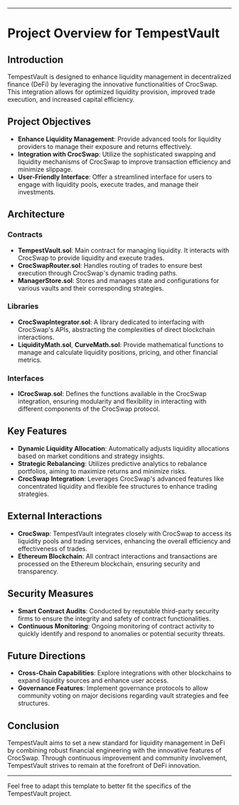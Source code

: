

---

# Project Overview for TempestVault

## Introduction

TempestVault is designed to enhance liquidity management in decentralized finance (DeFi) by leveraging the innovative functionalities of CrocSwap. This integration allows for optimized liquidity provision, improved trade execution, and increased capital efficiency.

## Project Objectives

- **Enhance Liquidity Management**: Provide advanced tools for liquidity providers to manage their exposure and returns effectively.
- **Integration with CrocSwap**: Utilize the sophisticated swapping and liquidity mechanisms of CrocSwap to improve transaction efficiency and minimize slippage.
- **User-Friendly Interface**: Offer a streamlined interface for users to engage with liquidity pools, execute trades, and manage their investments.

## Architecture

### Contracts

- **TempestVault.sol**: Main contract for managing liquidity. It interacts with CrocSwap to provide liquidity and execute trades.
- **CrocSwapRouter.sol**: Handles routing of trades to ensure best execution through CrocSwap's dynamic trading paths.
- **ManagerStore.sol**: Stores and manages state and configurations for various vaults and their corresponding strategies.

### Libraries

- **CrocSwapIntegrator.sol**: A library dedicated to interfacing with CrocSwap's APIs, abstracting the complexities of direct blockchain interactions.
- **LiquidityMath.sol**, **CurveMath.sol**: Provide mathematical functions to manage and calculate liquidity positions, pricing, and other financial metrics.

### Interfaces

- **ICrocSwap.sol**: Defines the functions available in the CrocSwap integration, ensuring modularity and flexibility in interacting with different components of the CrocSwap protocol.

## Key Features

- **Dynamic Liquidity Allocation**: Automatically adjusts liquidity allocations based on market conditions and strategy insights.
- **Strategic Rebalancing**: Utilizes predictive analytics to rebalance portfolios, aiming to maximize returns and minimize risks.
- **CrocSwap Integration**: Leverages CrocSwap's advanced features like concentrated liquidity and flexible fee structures to enhance trading strategies.

## External Interactions

- **CrocSwap**: TempestVault integrates closely with CrocSwap to access its liquidity pools and trading services, enhancing the overall efficiency and effectiveness of trades.
- **Ethereum Blockchain**: All contract interactions and transactions are processed on the Ethereum blockchain, ensuring security and transparency.

## Security Measures

- **Smart Contract Audits**: Conducted by reputable third-party security firms to ensure the integrity and safety of contract functionalities.
- **Continuous Monitoring**: Ongoing monitoring of contract activity to quickly identify and respond to anomalies or potential security threats.

## Future Directions

- **Cross-Chain Capabilities**: Explore integrations with other blockchains to expand liquidity sources and enhance user access.
- **Governance Features**: Implement governance protocols to allow community voting on major decisions regarding vault strategies and fee structures.

## Conclusion

TempestVault aims to set a new standard for liquidity management in DeFi by combining robust financial engineering with the innovative features of CrocSwap. Through continuous improvement and community involvement, TempestVault strives to remain at the forefront of DeFi innovation.

---

Feel free to adapt this template to better fit the specifics of the TempestVault project.